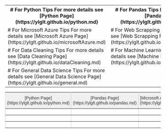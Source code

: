 <table>
  <tr>
    <th># For Python Tips	
For more details see [Python Page](https://ylglt.github.io/python.md)</th>
    <th># For Pandas Tips	
For more details see [Pandas Page](https://ylglt.github.io/pandas.md)</th>
  </tr>
  <tr>
    <td># For Microsoft Azure Tips	
For more details see [Microsoft Azure Page](https://ylglt.github.io/microsoftAzure.md)</td>
    <td># For Web Scrapping Tips	
For more details see [Web Scrapping Page](https://ylglt.github.io/webScrapping.md)</td>
  </tr>
  <tr>
    <td># For Data Cleaning Tips	
For more details see [Data Cleaning Page](https://ylglt.github.io/dataCleaning.md)</td>
    <td># For Machine Learning Tips	
For more details see [Machine Learning Page](https://ylglt.github.io/machineLearning.md)</td>
  </tr>
  <tr>
    <td># For General Data Science Tips	
For more details see [General Data Science Page](https://ylglt.github.io/general.md)</td>
    <td></td>
  </tr>
</table>


<style type="text/css">
.tg  {border-collapse:collapse;border-spacing:0;border-color:#ccc;}
.tg td{font-family:Arial, sans-serif;font-size:14px;padding:10px 5px;border-style:solid;border-width:1px;overflow:hidden;word-break:normal;border-color:#ccc;color:#333;background-color:#fff;}
.tg th{font-family:Arial, sans-serif;font-size:14px;font-weight:normal;padding:10px 5px;border-style:solid;border-width:1px;overflow:hidden;word-break:normal;border-color:#ccc;color:#333;background-color:#f0f0f0;}
.tg .tg-c3ow{border-color:inherit;text-align:center;vertical-align:top}
.tg .tg-0pky{border-color:inherit;text-align:left;vertical-align:top}
</style>
<table class="tg">
  <tr>
    <th class="tg-c3ow">[Python Page](https://ylglt.github.io/python.md)</th>
    <th class="tg-c3ow">[Pandas Page](https://ylglt.github.io/pandas.md)</th>
    <th class="tg-0pky">[Microsoft Azure Page](https://ylglt.github.io/microsoftAzure.md)</th>
    <th class="tg-0pky">[Web Scrapping Page](https://ylglt.github.io/webScrapping.md)</th>
    <th class="tg-0pky">[Data Cleaning Page](https://ylglt.github.io/dataCleaning.md)</th>
  </tr>
  <tr>
    <td class="tg-c3ow"></td>
    <td class="tg-c3ow"></td>
    <td class="tg-0pky"></td>
    <td class="tg-0pky"></td>
    <td class="tg-0pky"></td>
  </tr>
  <tr>
    <td class="tg-c3ow"></td>
    <td class="tg-c3ow"></td>
    <td class="tg-0pky"></td>
    <td class="tg-0pky"></td>
    <td class="tg-0pky"></td>
  </tr>
  <tr>
    <td class="tg-c3ow"></td>
    <td class="tg-c3ow"></td>
    <td class="tg-0pky"></td>
    <td class="tg-0pky"></td>
    <td class="tg-0pky"></td>
  </tr>
</table>
